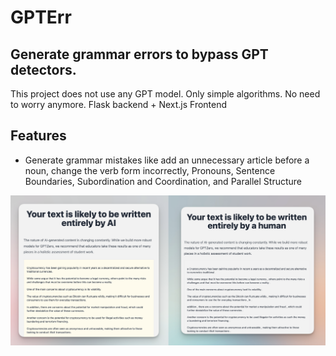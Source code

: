 # GPTErr

## Generate grammar errors to bypass GPT detectors.

This project does not use any GPT model. Only simple algorithms. No need to worry anymore.
Flask backend + Next.js Frontend


## Features

- Generate grammar mistakes like add an unnecessary article before a noun, change the verb form incorrectly, Pronouns,
  Sentence Boundaries, Subordination and Coordination, and Parallel Structure

![](demo.png)
